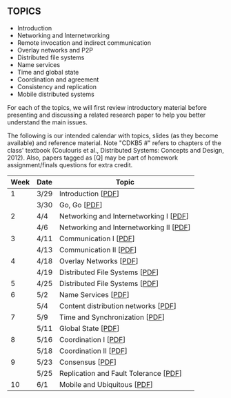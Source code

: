 ## TOPICS

* Introduction
* Networking and Internetworking
* Remote invocation and indirect communication
* Overlay networks and P2P
* Distributed file systems
* Name services
* Time and global state
* Coordination and agreement
* Consistency and replication
* Mobile distributed systems

For each of the topics, we will first review introductory material before presenting and discussing a related research paper to help you better understand the main issues.

The following is our intended calendar with topics, slides (as they become available) and reference material. Note "CDKB5 #" refers to chapters of the class' textbook (Coulouris et al., Distributed Systems: Concepts and Design, 2012). Also, papers tagged as [Q] may be part of homework assignment/finals questions for extra credit.

| Week | Date | Topic |
| --- | --- | --- |
| 1 | 3/29 | Introduction [[PDF](https://github.com/yuanhui-yang/EECS345/blob/master/Lecture/01-Introduction.pdf)] |
|  | 3/30 | Go, Go [[PDF](https://github.com/yuanhui-yang/EECS345/blob/master/Lecture/02-GoGo.pdf)] |
| 2 | 4/4 | Networking and Internetworking I [[PDF](https://github.com/yuanhui-yang/EECS345/blob/master/Lecture/03-Networking-1.pdf)] |
| | 4/6 | Networking and Internetworking II [[PDF](https://github.com/yuanhui-yang/EECS345/blob/master/Lecture/04-Networking-2.pdf)] |
| 3 | 4/11 | Communication I [[PDF](https://github.com/yuanhui-yang/EECS345/blob/master/Lecture/05-RemoteInvocation.pdf)] |
| | 4/13 | Communication II  [[PDF]()] |
| 4 | 4/18 | Overlay Networks [[PDF]()] |
| | 4/19 | Distributed File Systems [[PDF]()] |
| 5 | 4/25 | Distributed File Systems [[PDF]()] |
| 6 | 5/2 | Name Services [[PDF]()] |
| | 5/4 | Content distribution networks [[PDF]()] |
| 7 | 5/9 | Time and Synchronization [[PDF]()] |
| | 5/11 | Global State [[PDF]()] |
| 8 | 5/16 | Coordination I [[PDF]()] |
| | 5/18 | Coordination II [[PDF]()] |
| 9 | 5/23 | Consensus [[PDF]()] |
| | 5/25 | Replication and Fault Tolerance [[PDF]()] |
| 10 | 6/1 | Mobile and Ubiquitous [[PDF]()] |
